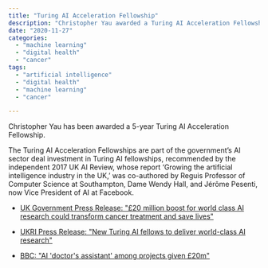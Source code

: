 ```yaml
---
title: "Turing AI Acceleration Fellowship"
description: "Christopher Yau awarded a Turing AI Acceleration Fellowship as part of UK investment to give 15 of the UK’s top AI innovators the resources to drive forward their ground-breaking research."
date: "2020-11-27"
categories:
  - "machine learning"
  - "digital health"
  - "cancer"
tags:
  - "artificial intelligence"
  - "digital health"
  - "machine learning"
  - "cancer"

---
```


Christopher Yau has been awarded a 5-year Turing AI Acceleration Fellowship.

The Turing AI Acceleration Fellowships are part of the government’s AI sector deal investment in Turing AI fellowships, recommended by the independent 2017 UK AI Review, whose report ‘Growing the artificial intelligence industry in the UK,’ was co-authored by Reguis Professor of Computer Science at Southampton, Dame Wendy Hall, and Jérôme Pesenti, now Vice President of AI at Facebook.

* [UK Government Press Release: "£20 million boost for world class AI research could transform cancer treatment and save lives"](https://www.gov.uk/government/news/20-million-boost-for-world-class-ai-research-could-transform-cancer-treatment-and-save-lives)

* [UKRI Press Release: "New Turing AI fellows to deliver world-class AI research"](https://www.ukri.org/news/new-turing-ai-fellows-to-deliver-world-class-ai-research/)

* [BBC: "AI 'doctor's assistant' among projects given £20m"](https://www.bbc.co.uk/news/science-environment-55099620)

